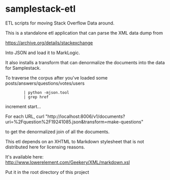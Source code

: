 samplestack-etl
===============

ETL scripts for moving Stack Overflow Data around.

This is a standalone etl application that can parse the XML data dump from

https://archive.org/details/stackexchange

Into JSON and load it to MarkLogic.

It also installs a transform that can denormalize the documents into the data for Samplestack.

To traverse the corpus after you've loaded some posts/answers/questions/votes/users

 ```curl "http://localhost:8006/v1/search?start=1&format=json&directory=/question/" 
         | python -mjson.tool 
         | grep href
 ```

increment start...

For each URL, 
curl "http://localhost:8006/v1/documents?uri=%2Fquestion%2F19241085.json&transform=make-questions"

to get the denormalized join of all the documents.



This etl depends on an XHTML to Markdown stylesheet that is not distributed here for licensing reasons.

It's available here:
http://www.lowerelement.com/Geekery/XML/markdown.xsl

Put it in the root directory of this project


